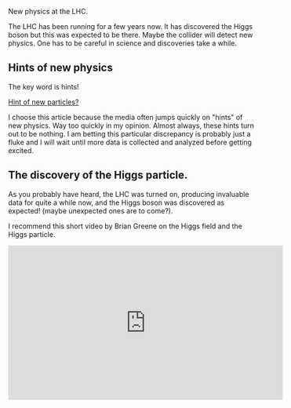 New physics at the LHC. 

The LHC has been running for a few years now. It has discovered the Higgs boson but this was expected to be there. Maybe the collider will detect new physics. One has to be careful in science and discoveries take a while. 

## Hints of new physics 

The key word is hints!

<a href="https://www.nature.com/news/physicists-excited-by-latest-lhc-anomaly-1.21865" target="_blank">Hint of new particles?</a>

I choose this article because the media often jumps quickly on "hints" of new physics. Way too quickly in my opinion. Almost always, these hints turn out to be nothing. I am betting this particular discrepancy is probably just a fluke and I will wait until more data is collected and analyzed before getting excited.

## The discovery of the Higgs particle. 

As you probably have heard, the LHC was turned on, producing invaluable data for quite a while now, and the Higgs boson was discovered as expected! (maybe unexpected ones are to come?).

I recommend this short video by Brian Greene on the Higgs field and the Higgs particle.

<iframe allowfullscreen="" frameborder="0" height="315" src="https://www.youtube.com/embed/tcHz3o4t6Rk" width="560"></iframe>